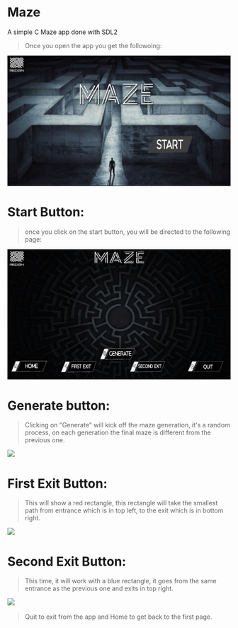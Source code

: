 # Maze
A simple C Maze app done with SDL2

>Once you open the app you get the followoing:
<img src="pictures/firstScreen.png" width="800px" height="auto">

# Start Button:
>once you click on the start button, you will be directed to the following page:

<img src="pictures/secondScreen.png" width="800px" height="auto">

# Generate button:
>Clicking on "Generate" will kick off the maze generation, it's a random process, on each generation the final maze is different from the previous one.

<img src="https://media.giphy.com/media/rOIyUjtRkZnC1qzUSh/giphy.gif" width="auto" height="auto">

# First Exit Button:
>This will show a red rectangle, this rectangle will take the smallest path from entrance which is in top left, to the exit which is in bottom right.

<img src="https://media.giphy.com/media/Vpzu6rLx91eVhM1b8q/giphy.gif" width="auto" height="auto">

# Second Exit Button:
>This time, it will work with a blue rectangle, it goes from the same entrance as the previous one and exits in top right.

<img src="https://media.giphy.com/media/1I4Rofv65DHj3xAHs3/giphy.gif" width="auto" height="auto">


>Quit to exit from the app and Home to get back to the first page.

